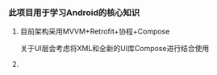 ### 此项目用于学习Android的核心知识

1. 目前架构采用MVVM+Retrofit+协程+Compose

   关于UI层会考虑将XML和全新的UI库Compose进行结合使用

2. 
